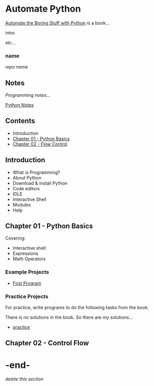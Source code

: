 # Automate Python

[Automate the Boring Stuff with Python](https://automatetheboringstuff.com) is a book...

intro

etc...



### name

*repo name*



## Notes

*Programming notes...*

[Python Notes](https://github.com/baus5/Note/blob/main/Python3.md)



## Contents

* Introduction
* [Chapter 01 - Python Basics](link)
* [Chapter 02 - Flow Control](link)



## Introduction

* What is Programming?
* About Python
* Download & install Python
* Code editors
* IDLE
* Interactive Shell
* Modules
* Help



## Chapter 01 - Python Basics

Covering:

* Interactive shell
* Expressions
* Math Operators



### Example Projects

* [First Program](link)



### Practice Projects

For practice, write programs to do the following tasks from the book.

There is no solutions in the book. So there are my solutions...

* [practice](link)



## Chapter 02 - Control Flow







# -end-

*delete this section*



